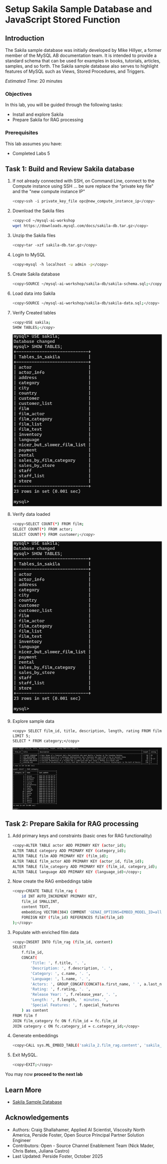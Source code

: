 # Setup Sakila Sample Database and JavaScript Stored Function

## Introduction

The Sakila sample database was initially developed by Mike Hillyer, a former member of the MySQL AB documentation team. It is intended to provide a standard schema that can be used for examples in books, tutorials, articles, samples, and so forth. The Sakila sample database also serves to highlight features of MySQL such as Views, Stored Procedures, and Triggers.


_Estimated Time:_ 20 minutes

### Objectives

In this lab, you will be guided through the following tasks:

- Install  and explore Sakila
- Prepare Sakila for  RAG processing

### Prerequisites

This lab assumes you have:

- Completed Labs 5


## Task 1: Build and Review  Sakila database

1. If not already connected with SSH, on Command Line, connect to the Compute instance using SSH ... be sure replace the  "private key file"  and the "new compute instance IP"

     ```bash
    <copy>ssh -i private_key_file opc@new_compute_instance_ip</copy>
     ```


2. Download the Sakila files

    ```bash
    <copy>cd ~/mysql-ai-workshop
    wget https://downloads.mysql.com/docs/sakila-db.tar.gz</copy>
    ```
3. Unzip the  Sakila files

    ```bash
    <copy>tar -xzf sakila-db.tar.gz</copy>
    ```
4. Login to MySQL

    ```bash
    <copy>mysql -h localhost -u admin -p</copy>
    ```
5. Create Sakila database

    ```bash
    <copy>SOURCE ~/mysql-ai-workshop/sakila-db/sakila-schema.sql;</copy>
    ```
6. Load data into Sakila

    ```bash
    <copy>SOURCE ~/mysql-ai-workshop/sakila-db/sakila-data.sql;</copy>
    ```

7. Verify Created tables

    ```bash
    <copy>USE sakila;
    SHOW TABLES;</copy>
    ```
    ![List Sakila tables](./images/list-sakila-tables.png "List Sakila tables")

8. Verify data loaded

    ```bash
    <copy>SELECT COUNT(*) FROM film;
    SELECT COUNT(*) FROM actor;
    SELECT COUNT(*) FROM customer;</copy>
    ```
    ![Sakila data sizes](./images/list-sakila-tables.png "Sakila data sizes")

9. Explore sample data

    ```
    <copy> SELECT film_id, title, description, length, rating FROM film LIMIT 5;
    SELECT * FROM category;</copy>
    ```
    ![Explore Sakila data](./images/explore-sakila-data.png "Explore Sakila data")



## Task 2: Prepare Sakila for RAG processing
1. Add primary keys and constraints (basic ones for RAG functionality)

    ```bash
    <copy>ALTER TABLE actor ADD PRIMARY KEY (actor_id);
    ALTER TABLE category ADD PRIMARY KEY (category_id);
    ALTER TABLE film ADD PRIMARY KEY (film_id);
    ALTER TABLE film_actor ADD PRIMARY KEY (actor_id, film_id);
    ALTER TABLE film_category ADD PRIMARY KEY (film_id, category_id);
    ALTER TABLE language ADD PRIMARY KEY (language_id)</copy>;
    ```
2. Now create the RAG embeddings table

    ```bash
    <copy>CREATE TABLE film_rag (
        id INT AUTO_INCREMENT PRIMARY KEY,
        film_id SMALLINT,
        content TEXT,
        embedding VECTOR(384) COMMENT 'GENAI_OPTIONS=EMBED_MODEL_ID=all_minilm_l12_v2',
        FOREIGN KEY (film_id) REFERENCES film(film_id)
    );</copy>
    ```

3. Populate with enriched film data

    ```bash
    <copy>INSERT INTO film_rag (film_id, content)
    SELECT
        f.film_id,
        CONCAT(
            'Title: ', f.title, '. ',
            'Description: ', f.description, '. ',
            'Category: ', c.name, '. ',
            'Language: ', l.name, '. ',
            'Actors: ', GROUP_CONCAT(CONCAT(a.first_name, ' ', a.last_name) SEPARATOR ', '), '. ',
            'Rating: ', f.rating, '. ',
            'Release Year: ', f.release_year, '. ',
            'Length: ', f.length, ' minutes. ',
            'Special Features: ', f.special_features
        ) as content
    FROM film f
    JOIN film_category fc ON f.film_id = fc.film_id
    JOIN category c ON fc.category_id = c.category_id;</copy>
    ```
4. Generate embeddings

    ```bash
    <copy>CALL sys.ML_EMBED_TABLE('sakila_2.film_rag.content', 'sakila_2.film_rag.embedding', JSON_OBJECT('model_id', 'all_minilm_l12_v2'));</copy>
    ```
5. Exit MySQL.

    ```bash
    <copy>EXIT;</copy>
    ```
You may now **proceed to the next lab**

## Learn More

- [Sakila Sample Database](https://dev.mysql.com/doc/sakila/en/sakila-introduction.html)

## Acknowledgements

- Authors: Craig Shallahamer, Applied AI Scientist, Viscosity North America, Perside Foster, Open Source Principal Partner Solution Engineer
- Contributors: Open - Source Channel Enablement Team (Nick Mader, Chris Bates, Juliana Castro)
- Last Updated: Perside Foster, October 2025